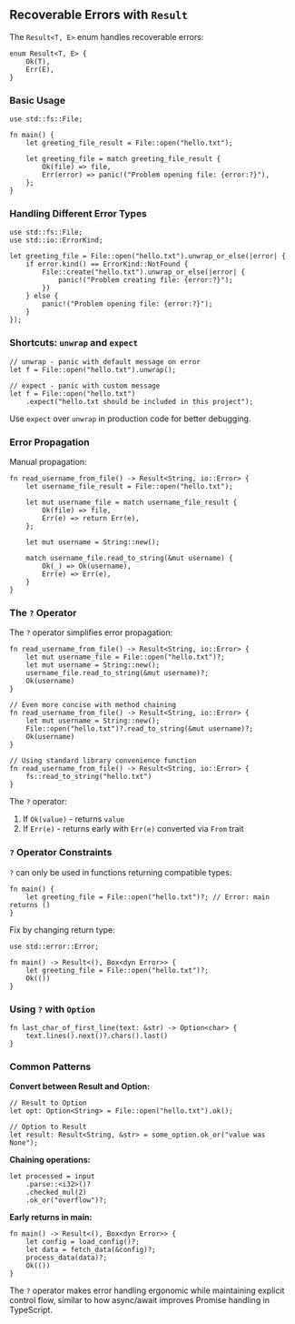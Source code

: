## Recoverable Errors with `Result`

The `Result<T, E>` enum handles recoverable errors:

```rust,editable
enum Result<T, E> {
    Ok(T),
    Err(E),
}
```

### Basic Usage

```rust,editable
use std::fs::File;

fn main() {
    let greeting_file_result = File::open("hello.txt");
    
    let greeting_file = match greeting_file_result {
        Ok(file) => file,
        Err(error) => panic!("Problem opening file: {error:?}"),
    };
}
```

### Handling Different Error Types

```rust,editable,ignore
use std::fs::File;
use std::io::ErrorKind;

let greeting_file = File::open("hello.txt").unwrap_or_else(|error| {
    if error.kind() == ErrorKind::NotFound {
        File::create("hello.txt").unwrap_or_else(|error| {
            panic!("Problem creating file: {error:?}");
        })
    } else {
        panic!("Problem opening file: {error:?}");
    }
});
```

### Shortcuts: `unwrap` and `expect`

```rust,editable
// unwrap - panic with default message on error
let f = File::open("hello.txt").unwrap();

// expect - panic with custom message
let f = File::open("hello.txt")
    .expect("hello.txt should be included in this project");
```

Use `expect` over `unwrap` in production code for better debugging.

### Error Propagation

Manual propagation:
```rust,editable
fn read_username_from_file() -> Result<String, io::Error> {
    let username_file_result = File::open("hello.txt");
    
    let mut username_file = match username_file_result {
        Ok(file) => file,
        Err(e) => return Err(e),
    };
    
    let mut username = String::new();
    
    match username_file.read_to_string(&mut username) {
        Ok(_) => Ok(username),
        Err(e) => Err(e),
    }
}
```

### The `?` Operator

The `?` operator simplifies error propagation:

```rust,editable
fn read_username_from_file() -> Result<String, io::Error> {
    let mut username_file = File::open("hello.txt")?;
    let mut username = String::new();
    username_file.read_to_string(&mut username)?;
    Ok(username)
}

// Even more concise with method chaining
fn read_username_from_file() -> Result<String, io::Error> {
    let mut username = String::new();
    File::open("hello.txt")?.read_to_string(&mut username)?;
    Ok(username)
}

// Using standard library convenience function
fn read_username_from_file() -> Result<String, io::Error> {
    fs::read_to_string("hello.txt")
}
```

The `?` operator:
1. If `Ok(value)` - returns `value`
2. If `Err(e)` - returns early with `Err(e)` converted via `From` trait

### `?` Operator Constraints

`?` can only be used in functions returning compatible types:

```rust,editable,ignore,does_not_compile
fn main() {
    let greeting_file = File::open("hello.txt")?; // Error: main returns ()
}
```

Fix by changing return type:
```rust,editable,ignore
use std::error::Error;

fn main() -> Result<(), Box<dyn Error>> {
    let greeting_file = File::open("hello.txt")?;
    Ok(())
}
```

### Using `?` with `Option`

```rust,editable
fn last_char_of_first_line(text: &str) -> Option<char> {
    text.lines().next()?.chars().last()
}
```

### Common Patterns

**Convert between Result and Option:**
```rust,editable
// Result to Option
let opt: Option<String> = File::open("hello.txt").ok();

// Option to Result
let result: Result<String, &str> = some_option.ok_or("value was None");
```

**Chaining operations:**
```rust,editable
let processed = input
    .parse::<i32>()?
    .checked_mul(2)
    .ok_or("overflow")?;
```

**Early returns in main:**
```rust,editable
fn main() -> Result<(), Box<dyn Error>> {
    let config = load_config()?;
    let data = fetch_data(&config)?;
    process_data(data)?;
    Ok(())
}
```

The `?` operator makes error handling ergonomic while maintaining explicit control flow, similar to how async/await improves Promise handling in TypeScript.

[handle_failure]: ch02-00-guessing-game-tutorial.html#handling-potential-failure-with-result
[trait-objects]: ch18-02-trait-objects.html#using-trait-objects-that-allow-for-values-of-different-types
[termination]: ../std/process/trait.Termination.html
